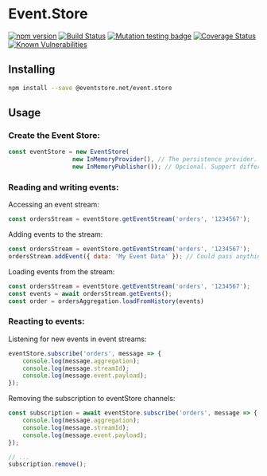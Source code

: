 # Event.Store

[![npm version](https://badge.fury.io/js/%40eventstore.net%2Fevent.store.svg)](https://badge.fury.io/js/%40eventstore.net%2Fevent.store)
[![Build Status](https://travis-ci.org/thiagobustamante/node-eventstore.svg?branch=master)](https://travis-ci.org/thiagobustamante/node-eventstore)
[![Mutation testing badge](https://badge.stryker-mutator.io/github.com/thiagobustamante/node-eventstore/master)](https://thiagobustamante.github.io/node-eventstore/mutation/html/)
[![Coverage Status](https://coveralls.io/repos/github/thiagobustamante/node-eventstore/badge.svg?branch=master)](https://coveralls.io/github/thiagobustamante/node-eventstore?branch=master)
[![Known Vulnerabilities](https://snyk.io/test/github/thiagobustamante/node-eventstore/badge.svg?targetFile=package.json)](https://snyk.io/test/github/thiagobustamante/node-eventstore?targetFile=package.json)



## Installing

```sh
npm install --save @eventstore.net/event.store
```

## Usage

### Create the Event Store:

```javascript
const eventStore = new EventStore(
                  new InMemoryProvider(), // The persistence provider. Could use different providers, like MongoDB etc
                  new InMemoryPublisher()); // Opcional. Support different publishers, like RabbitmqPublisher, RedisPublisher etc
```

### Reading and writing events:

Accessing an event stream:

```javascript
const ordersStream = eventStore.getEventStream('orders', '1234567');
```

Adding events to the stream:

```javascript
const ordersStream = eventStore.getEventStream('orders', '1234567');
ordersStream.addEvent({ data: 'My Event Data' }); // Could pass anything here
```

Loading events from the stream:

```javascript
const ordersStream = eventStore.getEventStream('orders', '1234567');
const events = await ordersStream.getEvents();
const order = ordersAggregation.loadFromHistory(events)
```

### Reacting to events:

Listening for new events in event streams:

```javascript
eventStore.subscribe('orders', message => {
    console.log(message.aggregation);
    console.log(message.streamId);
    console.log(message.event.payload);
});
```

Removing the subscription to eventStore channels:

```javascript
const subscription = await eventStore.subscribe('orders', message => {
    console.log(message.aggregation);
    console.log(message.streamId);
    console.log(message.event.payload);
});

// ...
subscription.remove();
 
```